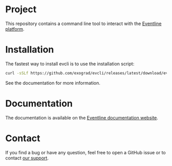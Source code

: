 # Project
This repository contains a command line tool to interact with the [Eventline
platform](https://eventline.net).

# Installation
The fastest way to install evcli is to use the installation script:
```sh
curl -sSLf https://github.com/exograd/evcli/releases/latest/download/evcli-install | sh -
```

See the documentation for more information.

# Documentation
The documentation is available on the [Eventline documentation
website](https://doc.eventline.net/tools/evcli).

# Contact
If you find a bug or have any question, feel free to open a GitHub issue or to
contact [our support](mailto:support@eventline.net).
